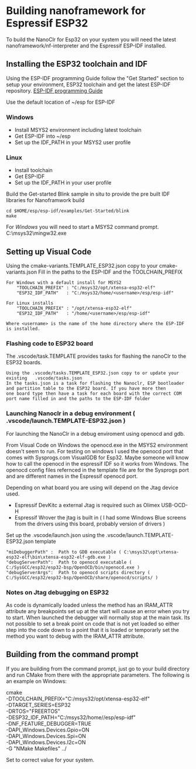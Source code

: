 
# Building **nanoframework** for **Espressif ESP32**

To build the NanoClr for Esp32 on your system you will need the latest nanoframework/nf-interpreter and the Espressif ESP-IDF installed.


## Installing the ESP32 toolchain and IDF

Using the ESP-IDF programming Guide follow the "Get Started" section to setup your environment, ESP32 toolchain and get the latest ESP-IDF repository.
[ESP-IDF programming Guide](https://esp-idf.readthedocs.io/en/latest/get-started/index.html)

Use the default location of ~/esp for ESP-IDF

### Windows 

  - Install MSYS2 environment including latest toolchain
  - Get ESP-IDF into ~/esp
  - Set up the IDF_PATH in your MSYS2 user profile

### Linux
  - Install toolchain
  - Get ESP-IDF
  - Set up the IDF_PATH in your user profile
 

Build the Get-started Blink sample in situ to provide the pre built IDF libraries for Nanoframwork build


	cd $HOME/esp/esp-idf/examples/Get-Started/blink
	make 

For *Windows* you will need to start a MSYS2 command prompt.  C:\msys32\mingw32.exe


## Setting up Visual Code

Using the cmake-variants.TEMPLATE_ESP32.json copy to your cmake-variants.json
Fill in the paths to the ESP-IDF and the TOOLCHAIN_PREFIX

	For Windows with a default install for MSYS2
		"TOOLCHAIN_PREFIX" : "C:/msys32/opt/xtensa-esp32-elf"
		"ESP32_IDF_PATH"   : "C:/msys32/home/<username>/esp/esp-idf"

	For Linux installs
		"TOOLCHAIN_PREFIX" : "/opt/xtensa-esp32-elf"
		"ESP32_IDF_PATH"   : "/home/<username>/esp/esp-idf"

	Where <username> is the name of the home directory where the ESP-IDF is installed.

### Flashing code to ESP32 board

The .vscode/task.TEMPLATE provides tasks for flashing the nanoClr to the ESP32 boards.

	Using the .vscode/tasks.TEMPLATE_ESP32.json copy to or update your existing   .vscode/tasks.json
	In the tasks.json is a task for flashing the Nanoclr, ESP bootloader and partition table to the ESP32 board. If you have more then
	one board type then have a task for each board with the correct COM port name filled in and the paths to the ESP-IDF folder 
	

### Launching Nanoclr in a debug environment ( .vscode/launch.TEMPLATE-ESP32.json )

For launching the NanoClr in a debug enviroment using openocd and gdb. 

From Visual Code on Windows the openocd.exe in the MSYS2 environment doesn't seem to run. For testing on windows I used the openocd port that comes with Sysprogs.com VisualGDB for Esp32. Maybe someone will know how to call the openocd in the espressif IDF so it works from Windows. The openocd config files refernced in the template file are for the Sysprogs port and are different names in the Espressif openocd port.  

Depending on what board you are using will depend on the Jtag device used. 

  * Espressif DevKitc a external Jtag is required such as Olimex USB-OCD-H
  * Espressif Wrover the jtag is built in ( I had some Windows Blue screens from the drivers using this board, probably version of drivers )

Set up the .vscode/launch.json using the .vscode/launch.TEMPLATE-ESP32.json template

	"miDebuggerPath" :  Path to GDB executable ( C:\msys32\opt\xtensa-esp32-elf\bin\xtensa-esp32-elf-gdb.exe )
	"debugServerPath":  Path to openocd executable ( C:/SysGCC/esp32/esp32-bsp/OpenOCD/bin/openocd.exe )
	"debugServerArgs":  Path to openocd scripts directory ( C:/SysGCC/esp32/esp32-bsp/OpenOCD/share/openocd/scripts/ )

### Notes on Jtag debugging on ESP32
As code is dynamically loaded unless the method has an IRAM_ATTR attribute any breakpoints set up at the start will cause an error when you try to start. 
When launched the debugger will normally stop at the main task. Its not possible to set a break point on code that is not yet loaded so either step into the code down to a point that it is loaded or temporarly set the method you want to debug with the IRAM_ATTR attribute.

## Building from the command prompt

If you are building from the command prompt, just go to your build directory and run CMake from there with the appropriate parameters. 
The following is an example on Windows:

cmake \
-DTOOLCHAIN_PREFIX="C:/msys32/opt/xtensa-esp32-elf" \
-DTARGET_SERIES=ESP32 \
-DRTOS="FREERTOS" \
-DESP32_IDF_PATH="C:/msys32/home/<username>/esp/esp-idf" \
-DNF_FEATURE_DEBUGGER=TRUE \
-DAPI_Windows.Devices.Gpio=ON \
-DAPI_Windows.Devices.Spi=ON \
-DAPI_Windows.Devices.I2c=ON \
-G "NMake Makefiles" ../ 

Set <username> to correct value for your system.






	





